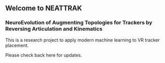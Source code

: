 ## Welcome to NEATTRAK
### NeuroEvolution of Augmenting Topologies for Trackers by Reversing Articulation and Kinematics

This is a research project to apply modern machine learning to VR tracker placement. 

Please check back here for updates.

